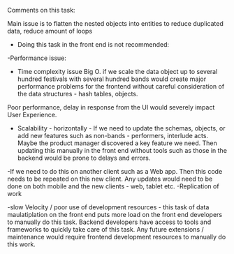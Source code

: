 Comments on this task:

Main issue is to flatten the nested objects into entities to reduce duplicated data, reduce amount of loops

- Doing this task in the front end is not recommended:

-Performance issue:
- Time complexity issue Big O.  if we scale the data object up to several hundred festivals with several hundred bands would create major performance problems for the frontend without careful consideration of the data structures - hash tables, objects. 

Poor performance, delay in response from the UI would severely impact User Experience.

- Scalability - horizontally - If we need to update the schemas, objects, or add new features such as non-bands - performers, interlude acts. Maybe the product manager discovered a key feature we need. Then updating this manually in the front end without tools such as those in the backend would be prone to delays and errors.


-If we need to do this on another client such as a Web app. Then this code needs to be repeated on this new client. Any updates would need to be done on both mobile and the new clients - web, tablet etc. -Replication of work

-slow Velocity  / poor use of development resources - this task of data maulatiplation on the front end puts more load on the front end developers to manually do this task. Backend developers have access to tools and frameworks to quickly take care of this task.
Any future extensions / maintenance would require frontend development resources to manually do this work.

